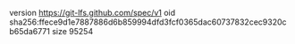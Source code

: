 version https://git-lfs.github.com/spec/v1
oid sha256:ffece9d1e7887886d6b859994dfd3fcf0365dac60737832cec9320cb65da6771
size 95254

